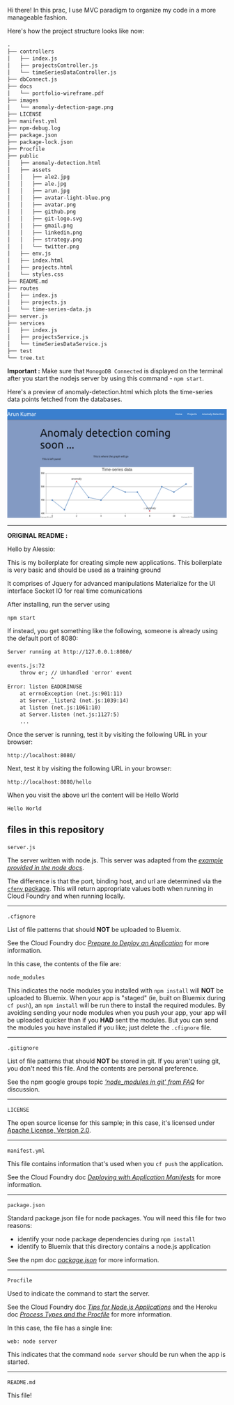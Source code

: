 
Hi there! In this prac, I use MVC paradigm to organize my code in a more manageable fashion. 

Here's how the project structure looks like now:
```
.
├── controllers
│   ├── index.js
│   ├── projectsController.js
│   └── timeSeriesDataController.js
├── dbConnect.js
├── docs
│   └── portfolio-wireframe.pdf
├── images
│   └── anomaly-detection-page.png
├── LICENSE
├── manifest.yml
├── npm-debug.log
├── package.json
├── package-lock.json
├── Procfile
├── public
│   ├── anomaly-detection.html
│   ├── assets
│   │   ├── ale2.jpg
│   │   ├── ale.jpg
│   │   ├── arun.jpg
│   │   ├── avatar-light-blue.png
│   │   ├── avatar.png
│   │   ├── github.png
│   │   ├── git-logo.svg
│   │   ├── gmail.png
│   │   ├── linkedin.png
│   │   ├── strategy.png
│   │   └── twitter.png
│   ├── env.js
│   ├── index.html
│   ├── projects.html
│   └── styles.css
├── README.md
├── routes
│   ├── index.js
│   ├── projects.js
│   └── time-series-data.js
├── server.js
├── services
│   ├── index.js
│   ├── projectsService.js
│   └── timeSeriesDataService.js
├── test
└── tree.txt
```
**Important :** Make sure that `MonogoDB Connected` is displayed on the terminal after you start the nodejs server by using this command - `npm start`. 

Here's a preview of anomaly-detection.html which plots the time-series data points fetched from the databases.

![Image](images/anomaly-detection-page.png)

-----------------------------------------------------------------

**ORIGINAL README :**

Hello by Alessio:

This is my boilerplate for creating simple new applications. 
This boilerplate is very basic and should be used as a training ground

It comprises of 
Jquery for advanced manipulations
Materialize for the UI interface
Socket IO for real time comunications


After installing, run the server using

    npm start



If instead, you get something like the following, someone is already
using the default port of 8080:

    Server running at http://127.0.0.1:8080/

    events.js:72
        throw er; // Unhandled 'error' event
                  ^
    Error: listen EADDRINUSE
        at errnoException (net.js:901:11)
        at Server._listen2 (net.js:1039:14)
        at listen (net.js:1061:10)
        at Server.listen (net.js:1127:5)
        ...

Once the server is running, test it by visiting the following URL in your
browser:

    http://localhost:8080/

Next, test it by visiting the following URL in your
browser:

    http://localhost:8080/hello

When you visit the above url the content will be Hello World

    Hello World




files in this repository
--------------------------------------------------------------------------------

`server.js`

The server written with node.js.  This server was adapted from the
*[example provided in the node docs](http://nodejs.org/api/synopsis.html)*.

The difference is that the port, binding host, and url are determined
via the [`cfenv` package](https://www.npmjs.org/package/cfenv).  This will
return appropriate values both when running in Cloud Foundry and when running
locally.

---

`.cfignore`

List of file patterns that should **NOT** be uploaded to Bluemix.

See the Cloud Foundry doc
*[Prepare to Deploy an Application](http://docs.cloudfoundry.org/devguide/deploy-apps/prepare-to-deploy.html)*
for more information.

In this case, the contents of the file are:

    node_modules

This indicates the node modules you installed with `npm install` will **NOT** be
uploaded to Bluemix.  When your app is "staged" (ie, built on Bluemix during
`cf push`), an
`npm install` will be run there to install the required modules.  By avoiding
sending your node modules when you push your app, your app will be uploaded
quicker than
if you **HAD** sent the modules.  But you can send the modules you have installed
if you like; just delete the `.cfignore` file.

---

`.gitignore`

List of file patterns that should **NOT** be stored in git.  If you aren't using
git, you don't need this file.  And the contents are personal preference.

See the npm google groups topic
*['node_modules in git' from FAQ](https://groups.google.com/forum/#!topic/npm-/8SRXhD6uMmk)*
for discussion.

---

`LICENSE`

The open source license for this sample; in this case, it's licensed under
[Apache License, Version 2.0](http://www.apache.org/licenses/LICENSE-2.0).

---

`manifest.yml`

This file contains information that's used when you `cf push` the application.

See the Cloud Foundry doc
*[Deploying with Application Manifests](http://docs.cloudfoundry.org/devguide/deploy-apps/manifest.html)*
for more information.

---

`package.json`

Standard package.json file for node packages.  You will need this file for two
reasons:

* identify your node package dependencies during `npm install`
* identify to Bluemix that this directory contains a node.js application

See the npm doc
*[package.json](https://npmjs.org/doc/json.html)*
for more information.

---

`Procfile`

Used to indicate the command to start the server.

See the Cloud Foundry doc
*[Tips for Node.js Applications](http://docs.cloudfoundry.org/buildpacks/node/node-tips.html)*
and the Heroku doc
*[Process Types and the Procfile](https://devcenter.heroku.com/articles/procfile)*
for more information.

In this case, the file has a single line:

    web: node server

This indicates that the command `node server` should be run when the app is
started.

---

`README.md`

This file!
